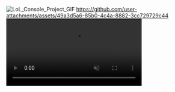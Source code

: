 ![LoL_Console_Project_GIF](https://github.com/user-attachments/assets/0351e34e-b205-40c2-93b5-660301feaed7)
https://github.com/user-attachments/assets/49a3d5a6-85b0-4c4a-8882-3cc729729c44
<video src="LoL_Gameplay_Short.mp4" width="360" autoplay loop muted playsinline></video>

